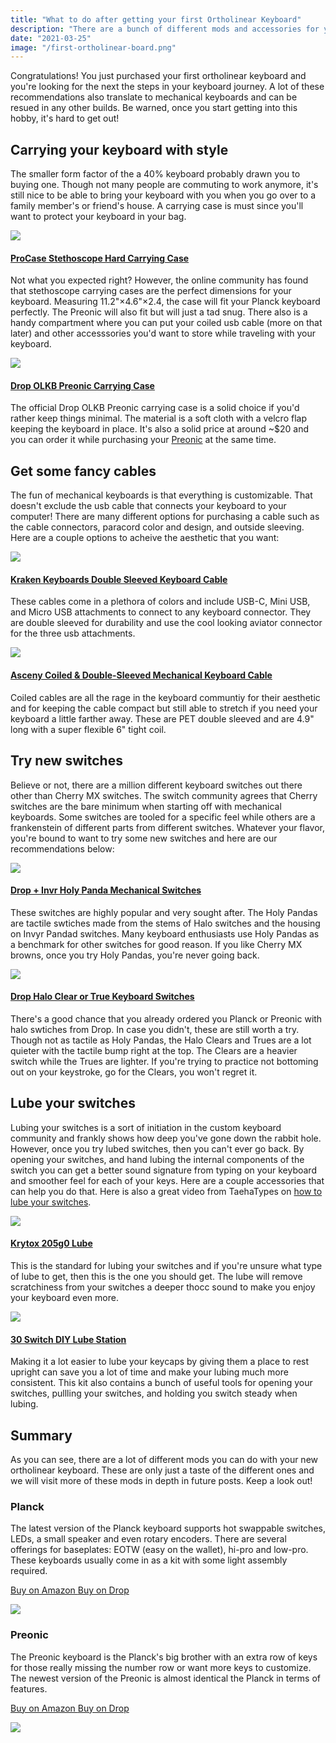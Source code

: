 ```yaml
---
title: "What to do after getting your first Ortholinear Keyboard"
description: "There are a bunch of different mods and accessories for your new ortholinear keyboard. Here are a couple must haves and recommended items to pick up first."
date: "2021-03-25"
image: "/first-ortholinear-board.png"
---
```


Congratulations! You just purchased your first ortholinear keyboard and you're looking for the next the steps in your keyboard journey. A lot of these recommendations also translate to mechanical keyboards and can be resued in any other builds. Be warned, once you start getting into this hobby, it's hard to get out!

## Carrying your keyboard with style

The smaller form factor of the a 40% keyboard probably drawn you to buying one. Though not many people are commuting to work anymore, it's still nice to be able to bring your keyboard with you when you go over to a family member's or friend's house. A carrying case is must since you'll want to protect your keyboard in your bag.

<a href="https://www.amazon.com/ProCase-Stethoscope-Carrying-Littmann-Storage/dp/B07QMLNJSV?dchild=1&keywords=stethoscope+case&qid=1616687625&sr=8-14&linkCode=li3&tag=tryorthokey06-20&linkId=f35c9e7b5220c7a71587c83c13feb4ed&language=en_US&ref_=as_li_ss_il" target="_blank"><img border="0" src="//ws-na.amazon-adsystem.com/widgets/q?_encoding=UTF8&ASIN=B07QMLNJSV&Format=_SL250_&ID=AsinImage&MarketPlace=US&ServiceVersion=20070822&WS=1&tag=tryorthokey06-20&language=en_US" ></a><img src="https://ir-na.amazon-adsystem.com/e/ir?t=tryorthokey06-20&language=en_US&l=li3&o=1&a=B07QMLNJSV" width="1" height="1" border="0" alt="" style="border:none !important; margin:0px !important;" />

#### [ProCase Stethoscope Hard Carrying Case](https://amzn.to/2QzT3Ky) <br/>
Not what you expected right? However, the online community has found that stethoscope carrying cases are the perfect dimensions for your keyboard. Measuring 11.2"×4.6"×2.4, the case will fit your Planck keyboard perfectly.  The Preonic will also fit but will just a tad snug.  There also is a handy compartment where you can put your coiled usb cable (more on that later) and other accesssories you'd want to store while traveling with your keyboard.  

<a href="https://www.amazon.com/dp/B08L3Y4T41?&linkCode=li3&tag=tryorthokey06-20&linkId=5f96fc78577787889ec348b548b2a820&language=en_US&ref_=as_li_ss_il" target="_blank"><img border="0" src="//ws-na.amazon-adsystem.com/widgets/q?_encoding=UTF8&ASIN=B08L3Y4T41&Format=_SL250_&ID=AsinImage&MarketPlace=US&ServiceVersion=20070822&WS=1&tag=tryorthokey06-20&language=en_US" ></a><img src="https://ir-na.amazon-adsystem.com/e/ir?t=tryorthokey06-20&language=en_US&l=li3&o=1&a=B08L3Y4T41" width="1" height="1" border="0" alt="" style="border:none !important; margin:0px !important;" />

#### [Drop OLKB Preonic Carrying Case](https://amzn.to/3xACfU3)
The official Drop OLKB Preonic carrying case is a solid choice if you'd rather keep things minimal.  The material is a soft cloth with a velcro flap keeping the keyboard in place.  It's also a solid price at around ~$20 and you can order it while purchasing your [Preonic](https://amzn.to/3gOY3W8) at the same time.



## Get some fancy cables
The fun of mechanical keyboards is that everything is customizable.  That doesn't exclude the usb cable that connects your keyboard to your computer!  There are many different options for purchasing a cable such as the cable connectors, paracord color and design, and outside sleeving.  Here are a couple options to acheive the aesthetic that you want:

<a href="https://www.amazon.com/Kraken-Keyboards-Keyboard-Connector-Mechanical/dp/B08KWPBH1V?dchild=1&keywords=coiled%2Busb%2Bc%2Bcable&qid=1616688520&refinements=p_85%3A2470955011&rnid=2470954011&rps=1&sr=8-17&th=1&linkCode=li3&tag=tryorthokey06-20&linkId=df73c8ee9e40e36b026a69028ac3632a&language=en_US&ref_=as_li_ss_il" target="_blank"><img border="0" src="//ws-na.amazon-adsystem.com/widgets/q?_encoding=UTF8&ASIN=B08KWPBH1V&Format=_SL250_&ID=AsinImage&MarketPlace=US&ServiceVersion=20070822&WS=1&tag=tryorthokey06-20&language=en_US" ></a><img src="https://ir-na.amazon-adsystem.com/e/ir?t=tryorthokey06-20&language=en_US&l=li3&o=1&a=B08KWPBH1V" width="1" height="1" border="0" alt="" style="border:none !important; margin:0px !important;" />

#### [Kraken Keyboards Double Sleeved Keyboard Cable](https://amzn.to/3dZcOnA)
These cables come in a plethora of colors and include USB-C, Mini USB, and Micro USB attachments to connect to any keyboard connector.  They are double sleeved for durability and use the cool looking aviator connector for the three usb attachments.

<a href="https://www.amazon.com/Asceny-Double-Sleeved-Mechanical-Keyboard-Keyboards/dp/B08CVGYD9P?dchild=1&keywords=keyboard%2Bcable&qid=1616688981&sr=8-2&th=1&linkCode=li3&tag=tryorthokey06-20&linkId=7411c0ab492a9e696e599c6c9a9b65f4&language=en_US&ref_=as_li_ss_il" target="_blank"><img border="0" src="//ws-na.amazon-adsystem.com/widgets/q?_encoding=UTF8&ASIN=B08CVGYD9P&Format=_SL250_&ID=AsinImage&MarketPlace=US&ServiceVersion=20070822&WS=1&tag=tryorthokey06-20&language=en_US" ></a><img src="https://ir-na.amazon-adsystem.com/e/ir?t=tryorthokey06-20&language=en_US&l=li3&o=1&a=B08CVGYD9P" width="1" height="1" border="0" alt="" style="border:none !important; margin:0px !important;" />

#### [Asceny Coiled & Double-Sleeved Mechanical Keyboard Cable](https://amzn.to/3tWpwc2)
Coiled cables are all the rage in the keyboard communtiy for their aesthetic and for keeping the cable compact but still able to stretch if you need your keyboard a little farther away. These are PET double sleeved and are 4.9" long with a super flexible 6" tight coil.

## Try new switches
Believe or not, there are a million different keyboard switches out there other than Cherry MX switches.  The switch community agrees that Cherry switches are the bare minimum when starting off with mechanical keyboards.  Some switches are tooled for a specific feel while others are a frankenstein of different parts from different switches.  Whatever your flavor, you're bound to want to try some new switches and here are our recommendations below:

<a href="https://www.amazon.com/Drop-Invyr-Panda-Mechanical-Switches/dp/B08HPMYG4T?dchild=1&keywords=glorious%2Bpandas&qid=1616689642&sr=8-1&th=1&linkCode=li3&tag=tryorthokey06-20&linkId=cae7871e9fe51aa186af93a2b217e8fd&language=en_US&ref_=as_li_ss_il" target="_blank"><img border="0" src="//ws-na.amazon-adsystem.com/widgets/q?_encoding=UTF8&ASIN=B08HPMYG4T&Format=_SL250_&ID=AsinImage&MarketPlace=US&ServiceVersion=20070822&WS=1&tag=tryorthokey06-20&language=en_US" ></a><img src="https://ir-na.amazon-adsystem.com/e/ir?t=tryorthokey06-20&language=en_US&l=li3&o=1&a=B08HPMYG4T" width="1" height="1" border="0" alt="" style="border:none !important; margin:0px !important;" />

#### [Drop + Invr Holy Panda Mechanical Switches](https://amzn.to/3vstVUH)
These switches are highly popular and very sought after.  The Holy Pandas are tactile swtiches made from the stems of Halo switches and the housing on Invyr Pandad switches.  Many keyboard enthusiasts use Holy Pandas as a benchmark for other switches for good reason.  If you like Cherry MX browns, once you try Holy Pandas, you're never going back.

<a href="https://www.amazon.com/Massdrop-Halo-Clear-Keyboard-Switches/dp/B083XM1KX2?th=1&linkCode=li3&tag=tryorthokey06-20&linkId=fb5d91271c337b0759db6c22d0802cd5&language=en_US&ref_=as_li_ss_il" target="_blank"><img border="0" src="//ws-na.amazon-adsystem.com/widgets/q?_encoding=UTF8&ASIN=B083XM1KX2&Format=_SL250_&ID=AsinImage&MarketPlace=US&ServiceVersion=20070822&WS=1&tag=tryorthokey06-20&language=en_US" ></a><img src="https://ir-na.amazon-adsystem.com/e/ir?t=tryorthokey06-20&language=en_US&l=li3&o=1&a=B083XM1KX2" width="1" height="1" border="0" alt="" style="border:none !important; margin:0px !important;" />

#### [Drop Halo Clear or True Keyboard Switches](https://amzn.to/3e5eMTA)
There's a good chance that you already ordered you Planck or Preonic with halo swtiches from Drop.  In case you didn't, these are still worth a try.  Though not as tactile as Holy Pandas, the Halo Clears and Trues are a lot quieter with the tactile bump right at the top.  The Clears are a heavier switch while the Trues are lighter.  If you're trying to practice not bottoming out on your keystroke, go for the Clears, you won't regret it.

## Lube your switches
Lubing your switches is a sort of initiation in the custom keyboard community and frankly shows how deep you've gone down the rabbit hole.  However, once you try lubed switches, then you can't ever go back.  By opening your switches, and hand lubing the internal components of the switch you can get a better sound signature from typing on your keyboard and smoother feel for each of your keys.  Here are a couple accessories that can help you do that.  Here is also a great video from TaehaTypes on [how to lube your switches](https://www.youtube.com/watch?v=usNx1_d0HbQ).

<a href="https://www.amazon.com/Krytox-Grease-Pure-PFPE-PTFE/dp/B00MWLDALQ?dchild=1&keywords=krytox%2B250g0&qid=1616690556&sr=8-1&th=1&linkCode=li3&tag=tryorthokey06-20&linkId=1e6766744fb180f312e0da8086674acc&language=en_US&ref_=as_li_ss_il" target="_blank"><img border="0" src="//ws-na.amazon-adsystem.com/widgets/q?_encoding=UTF8&ASIN=B00MWLDALQ&Format=_SL250_&ID=AsinImage&MarketPlace=US&ServiceVersion=20070822&WS=1&tag=tryorthokey06-20&language=en_US" ></a><img src="https://ir-na.amazon-adsystem.com/e/ir?t=tryorthokey06-20&language=en_US&l=li3&o=1&a=B00MWLDALQ" width="1" height="1" border="0" alt="" style="border:none !important; margin:0px !important;" />

#### [Krytox 205g0 Lube](https://amzn.to/2PzfnDn)
This is the standard for lubing your switches and if you're unsure what type of lube to get, then this is the one you should get.  The lube will remove scratchiness from your switches a deeper thocc sound to make you enjoy your keyboard even more.

<a href="https://www.amazon.com/Acrylic-Station-Platform-Mechanical-Keyboard/dp/B08H5PQWR5?dchild=1&keywords=lube+station&qid=1616685916&refinements=p_85%3A2470955011&rnid=2470954011&rps=1&sr=8-3&linkCode=li3&tag=tryorthokey06-20&linkId=7ea3c4de74ec7ac4d8a95597c91e3a7f&language=en_US&ref_=as_li_ss_il" target="_blank"><img border="0" src="//ws-na.amazon-adsystem.com/widgets/q?_encoding=UTF8&ASIN=B08H5PQWR5&Format=_SL250_&ID=AsinImage&MarketPlace=US&ServiceVersion=20070822&WS=1&tag=tryorthokey06-20&language=en_US" ></a><img src="https://ir-na.amazon-adsystem.com/e/ir?t=tryorthokey06-20&language=en_US&l=li3&o=1&a=B08H5PQWR5" width="1" height="1" border="0" alt="" style="border:none !important; margin:0px !important;" />

#### [30 Switch DIY Lube Station](https://amzn.to/3nwnYmV)
Making it a lot easier to lube your keycaps by giving them a place to rest upright can save you a lot of time and make your lubing much more consistent.  This kit also contains a bunch of useful tools for opening your switches, pullling your switches, and holding you switch steady when lubing.

## Summary
As you can see, there are a lot of different mods you can do with your new ortholinear keyboard.  These are only just a taste of the different ones and we will visit more of these mods in depth in future posts.  Keep a look out!

<div class="row">
<div class="col-lg-6">

### Planck

The latest version of the Planck keyboard supports hot swappable switches, LEDs, a small speaker and even rotary encoders. There are several offerings for baseplates: EOTW (easy on the wallet), hi-pro and low-pro. These keyboards usually come in as a kit with some light assembly required.

<a class="btn btn-primary mr-2" href="https://amzn.to/333pMu0">
    Buy on Amazon
</a>

<a class="btn btn-secondary mr-2" href="https://drop.com/buy/planck-mechanical-keyboard?utm_source=linkshare&referer=T93XGG">
    Buy on Drop
</a>

<a href="https://www.amazon.com/dp/B08LX7ZXS4?&linkCode=li3&tag=tryorthokey06-20&linkId=0b7b9faf09aac73db64f301ec3da89ce&language=en_US&ref_=as_li_ss_il" target="_blank"><img border="0" src="//ws-na.amazon-adsystem.com/widgets/q?_encoding=UTF8&ASIN=B08LX7ZXS4&Format=_SL250_&ID=AsinImage&MarketPlace=US&ServiceVersion=20070822&WS=1&tag=tryorthokey06-20&language=en_US" ></a><img src="https://ir-na.amazon-adsystem.com/e/ir?t=tryorthokey06-20&language=en_US&l=li3&o=1&a=B08LX7ZXS4" width="1" height="1" border="0" alt="" style="border:none !important; margin:0px !important;" />

</div>
<div class="col-lg-6">

### Preonic

The Preonic keyboard is the Planck's big brother with an extra row of keys for those really missing the number row or want more keys to customize. The newest version of the Preonic is almost identical the Planck in terms of features.

<a class="btn btn-primary mr-2" href="https://amzn.to/3xzTDbF">
    Buy on Amazon
</a>

<a class="btn btn-secondary mr-2" href="https://drop.com/buy/preonic-mechanical-keyboard?utm_source=linkshare&referer=T93XGG">
    Buy on Drop
</a>

<a href="https://www.amazon.com/dp/B08L3WKZ73?&linkCode=li3&tag=tryorthokey06-20&linkId=6af0b7506a61073b0723facda319622d&language=en_US&ref_=as_li_ss_il" target="_blank"><img border="0" src="//ws-na.amazon-adsystem.com/widgets/q?_encoding=UTF8&ASIN=B08L3WKZ73&Format=_SL250_&ID=AsinImage&MarketPlace=US&ServiceVersion=20070822&WS=1&tag=tryorthokey06-20&language=en_US" ></a><img src="https://ir-na.amazon-adsystem.com/e/ir?t=tryorthokey06-20&language=en_US&l=li3&o=1&a=B08L3WKZ73" width="1" height="1" border="0" alt="" style="border:none !important; margin:0px !important;" />

</div>
</div>